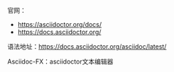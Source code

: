 
官网：
- https://asciidoctor.org/docs/
- https://docs.asciidoctor.org/

语法地址：https://docs.asciidoctor.org/asciidoc/latest/

Asciidoc-FX：asciidoctor文本编辑器

